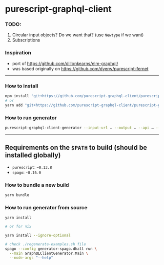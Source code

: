 # purescript-graphql-client

### TODO:

1. Circular input objects? Do we want that? (use `Newtype` if we want)
2. Subscriptions

### Inspiration

- port of https://github.com/dillonkearns/elm-graphql/
- was based originally on https://github.com/dyerw/purescript-fernet

- - -

### How to install

```sh
npm install "git+https://github.com/purescript-graphql-client/purescript-graphql-client#COMMIT_HASH"
# or
yarn add "git+https://github.com/purescript-graphql-client/purescript-graphql-client#COMMIT_HASH"
```

### How to run generator

```sh
purescript-graphql-client-generator --input-url … --output … --api … --custom-scalars-module …
```

- - -

## Requirements on the `$PATH` to build (should be installed globally)

- `purescript`: `~0.13.8`
- `spago`: `~0.16.0`

### How to bundle a new build

```sh
yarn bundle
```

### How to run generator from source

```sh
yarn install

# or for nix

yarn install --ignore-optional

# check ./regenerate-examples.sh file
spago --config generator-spago.dhall run \
  --main GraphQLClientGenerator.Main \
  --node-args "--help"
```
